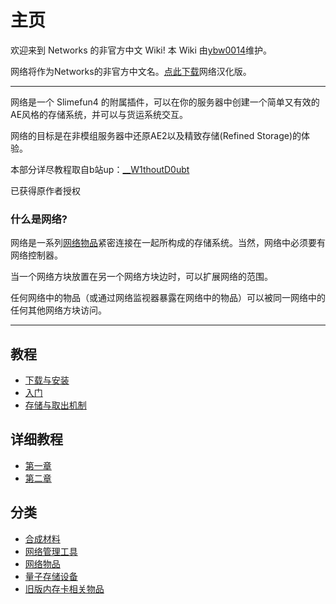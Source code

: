 # 主页

欢迎来到 Networks 的非官方中文 Wiki! 本 Wiki 由[ybw0014](https://github.com/ybw0014)维护。

网络将作为Networks的非官方中文名。[点此下载](/Install#Networks)网络汉化版。

---

网络是一个 Slimefun4 的附属插件，可以在你的服务器中创建一个简单又有效的AE风格的存储系统，并可以与货运系统交互。

网络的目标是在非模组服务器中还原AE2以及精致存储(Refined Storage)的体验。

本部分详尽教程取自b站up：[__W1thoutD0ubt](https://space.bilibili.com/88179140)

已获得原作者授权

### 什么是网络?

网络是一系列[网络物品](./Network-Items)紧密连接在一起所构成的存储系统。当然，网络中必须要有网络控制器。

当一个网络方块放置在另一个网络方块边时，可以扩展网络的范围。

任何网络中的物品（或通过网络监视器暴露在网络中的物品）可以被同一网络中的任何其他网络方块访问。

---

## 教程

- [下载与安装](/Install#Networks)
- [入门](./Getting-Started)
- [存储与取出机制](./Network-Mechanism)

## 详细教程
- [第一章](./Page1)
- [第二章](./Page2)

## 分类

- [合成材料](./Materials)
- [网络管理工具](./Tools)
- [网络物品](./Network-Items)
- [量子存储设备](./Quantum-Storages)
- [旧版内存卡相关物品](./Disabled-Items)
